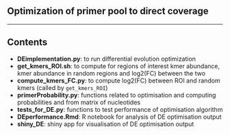 ## Optimization of primer pool to direct coverage

***
## Contents
* __DEimplementation.py__: to run differential evolution optimization
* __get_kmers_ROI.sh__: to compute for regions of interest kmer abundance, kmer abundance in random regions and log2(FC) between the two
* __compute_kmers_FC.py__: to compute log2(FC) between ROI and random kmers (called by ```get_kmers_ROI```)
* __primerProbability.py__: functions related to optimisation and computing probabilities and from matrix of nucleotides
* __tests_for_DE.py__: functions to test performance of optimisation algorithm
* __DEperformance.Rmd__: R notebook for analysis of DE optimisation output
* __shiny_DE__: shiny app for visualisation of DE optimisation output

